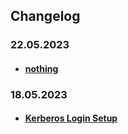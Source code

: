 ## Changelog
### 22.05.2023
* #### [nothing]

### 18.05.2023
* #### [Kerberos Login Setup]

[nothing]: https://github.com/GeraldLeikam/tutorials/blob/master
[Kerberos Login Setup]: https://github.com/GeraldLeikam/tutorials/blob/master/guides/ownCloud/kerberos/login_setup.md